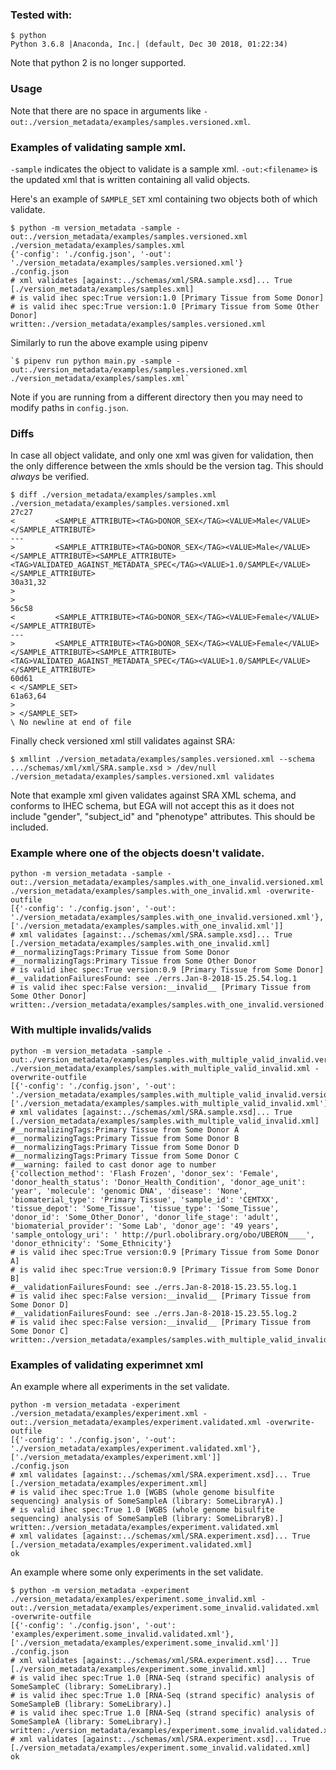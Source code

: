 ### Tested with:

    $ python
	Python 3.6.8 |Anaconda, Inc.| (default, Dec 30 2018, 01:22:34)

Note that python 2 is no longer supported.


### Usage

Note that there are no space in arguments like `-out:./version_metadata/examples/samples.versioned.xml`.


### Examples of validating sample xml.

`-sample` indicates the object to validate is a sample xml. `-out:<filename>` is the updated xml that is written containing all valid objects. 


Here's an example of `SAMPLE_SET` xml containing two objects both of which validate. 

    $ python -m version_metadata -sample -out:./version_metadata/examples/samples.versioned.xml ./version_metadata/examples/samples.xml
    {'-config': './config.json', '-out': './version_metadata/examples/samples.versioned.xml'}
    ./config.json
    # xml validates [against:../schemas/xml/SRA.sample.xsd]... True [./version_metadata/examples/samples.xml]
    # is valid ihec spec:True version:1.0 [Primary Tissue from Some Donor]
    # is valid ihec spec:True version:1.0 [Primary Tissue from Some Other Donor]
    written:./version_metadata/examples/samples.versioned.xml

Similarly to run the above example using pipenv 
    
    `$ pipenv run python main.py -sample -out:./version_metadata/examples/samples.versioned.xml ./version_metadata/examples/samples.xml`


Note if you are running from a different directory then you may need to modify paths in `config.json`. 

### Diffs

In case all object validate, and only one xml was given for validation, then the only difference between the xmls should be the version tag. This should *always* be verified.

    $ diff ./version_metadata/examples/samples.xml ./version_metadata/examples/samples.versioned.xml
    27c27
    <         <SAMPLE_ATTRIBUTE><TAG>DONOR_SEX</TAG><VALUE>Male</VALUE></SAMPLE_ATTRIBUTE>
    ---
    >         <SAMPLE_ATTRIBUTE><TAG>DONOR_SEX</TAG><VALUE>Male</VALUE></SAMPLE_ATTRIBUTE><SAMPLE_ATTRIBUTE><TAG>VALIDATED_AGAINST_METADATA_SPEC</TAG><VALUE>1.0/SAMPLE</VALUE></SAMPLE_ATTRIBUTE>
    30a31,32
    >
    >
    56c58
    <         <SAMPLE_ATTRIBUTE><TAG>DONOR_SEX</TAG><VALUE>Female</VALUE></SAMPLE_ATTRIBUTE>
    ---
    >         <SAMPLE_ATTRIBUTE><TAG>DONOR_SEX</TAG><VALUE>Female</VALUE></SAMPLE_ATTRIBUTE><SAMPLE_ATTRIBUTE><TAG>VALIDATED_AGAINST_METADATA_SPEC</TAG><VALUE>1.0/SAMPLE</VALUE></SAMPLE_ATTRIBUTE>
    60d61
    < </SAMPLE_SET>
    61a63,64
    >
    > </SAMPLE_SET>
    \ No newline at end of file



Finally check versioned xml still validates against SRA:
    
    $ xmllint ./version_metadata/examples/samples.versioned.xml --schema .../schemas/xml/xml/SRA.sample.xsd > /dev/null
    ./version_metadata/examples/samples.versioned.xml validates

Note that example xml given validates against SRA XML schema, and conforms to IHEC schema, but EGA will not accept this as it does not include "gender", "subject_id" and "phenotype" attributes. This should be included. 

### Example where one of the objects doesn't validate. 

    python -m version_metadata -sample -out:./version_metadata/examples/samples.with_one_invalid.versioned.xml ./version_metadata/examples/samples.with_one_invalid.xml -overwrite-outfile
    [{'-config': './config.json', '-out': './version_metadata/examples/samples.with_one_invalid.versioned.xml'}, ['./version_metadata/examples/samples.with_one_invalid.xml']]
    # xml validates [against:../schemas/xml/SRA.sample.xsd]... True [./version_metadata/examples/samples.with_one_invalid.xml]
    #__normalizingTags:Primary Tissue from Some Donor
    #__normalizingTags:Primary Tissue from Some Other Donor
    # is valid ihec spec:True version:0.9 [Primary Tissue from Some Donor]
    #__validationFailuresFound: see ./errs.Jan-8-2018-15.25.54.log.1
    # is valid ihec spec:False version:__invalid__ [Primary Tissue from Some Other Donor]
    written:./version_metadata/examples/samples.with_one_invalid.versioned.xml

### With multiple invalids/valids

    python -m version_metadata -sample -out:./version_metadata/examples/samples.with_multiple_valid_invalid.versioned.xml ./version_metadata/examples/samples.with_multiple_valid_invalid.xml -overwrite-outfile
    [{'-config': './config.json', '-out': './version_metadata/examples/samples.with_multiple_valid_invalid.versioned.xml'}, ['./version_metadata/examples/samples.with_multiple_valid_invalid.xml']]
    # xml validates [against:../schemas/xml/SRA.sample.xsd]... True [./version_metadata/examples/samples.with_multiple_valid_invalid.xml]
    #__normalizingTags:Primary Tissue from Some Donor A
    #__normalizingTags:Primary Tissue from Some Donor B
    #__normalizingTags:Primary Tissue from Some Donor D
    #__normalizingTags:Primary Tissue from Some Donor C
    #__warning: failed to cast donor age to number
    {'collection_method': 'Flash Frozen', 'donor_sex': 'Female', 'donor_health_status': 'Donor_Health_Condition', 'donor_age_unit': 'year', 'molecule': 'genomic DNA', 'disease': 'None', 'biomaterial_type': 'Primary Tissue', 'sample_id': 'CEMTXX', 'tissue_depot': 'Some_Tissue', 'tissue_type': 'Some_Tissue', 'donor_id': 'Some_Other_Donor', 'donor_life_stage': 'adult', 'biomaterial_provider': 'Some Lab', 'donor_age': '49 years', 'sample_ontology_uri': ' http://purl.obolibrary.org/obo/UBERON____', 'donor_ethnicity': 'Some_Ethnicity'}
    # is valid ihec spec:True version:0.9 [Primary Tissue from Some Donor A]
    # is valid ihec spec:True version:0.9 [Primary Tissue from Some Donor B]
    #__validationFailuresFound: see ./errs.Jan-8-2018-15.23.55.log.1
    # is valid ihec spec:False version:__invalid__ [Primary Tissue from Some Donor D]
    #__validationFailuresFound: see ./errs.Jan-8-2018-15.23.55.log.2
    # is valid ihec spec:False version:__invalid__ [Primary Tissue from Some Donor C]
    written:./version_metadata/examples/samples.with_multiple_valid_invalid.versioned.xml


### Examples of validating experimnet xml

An example where all experiments in the set validate.

    python -m version_metadata -experiment ./version_metadata/examples/experiment.xml -out:./version_metadata/examples/experiment.validated.xml -overwrite-outfile
    [{'-config': './config.json', '-out': './version_metadata/examples/experiment.validated.xml'}, ['./version_metadata/examples/experiment.xml']]
    ./config.json
    # xml validates [against:../schemas/xml/SRA.experiment.xsd]... True [./version_metadata/examples/experiment.xml]
    # is valid ihec spec:True 1.0 [WGBS (whole genome bisulfite sequencing) analysis of SomeSampleA (library: SomeLibraryA).]
    # is valid ihec spec:True 1.0 [WGBS (whole genome bisulfite sequencing) analysis of SomeSampleB (library: SomeLibraryB).]
    written:./version_metadata/examples/experiment.validated.xml
    # xml validates [against:../schemas/xml/SRA.experiment.xsd]... True [./version_metadata/examples/experiment.validated.xml]
    ok

An example where some only experiments in the set validate.

    $ python -m version_metadata -experiment ./version_metadata/examples/experiment.some_invalid.xml -out:./version_metadata/examples/experiment.some_invalid.validated.xml -overwrite-outfile
    [{'-config': './config.json', '-out': 'examples/experiment.some_invalid.validated.xml'}, ['./version_metadata/examples/experiment.some_invalid.xml']]
    ./config.json
    # xml validates [against:../schemas/xml/SRA.experiment.xsd]... True [./version_metadata/examples/experiment.some_invalid.xml]
    # is valid ihec spec:True 1.0 [RNA-Seq (strand specific) analysis of SomeSampleC (library: SomeLibrary).]
    # is valid ihec spec:True 1.0 [RNA-Seq (strand specific) analysis of SomeSampleB (library: SomeLibrary).]
    # is valid ihec spec:True 1.0 [RNA-Seq (strand specific) analysis of SomeSampleA (library: SomeLibrary).]
    written:./version_metadata/examples/experiment.some_invalid.validated.xml
    # xml validates [against:../schemas/xml/SRA.experiment.xsd]... True [./version_metadata/examples/experiment.some_invalid.validated.xml]
    ok


